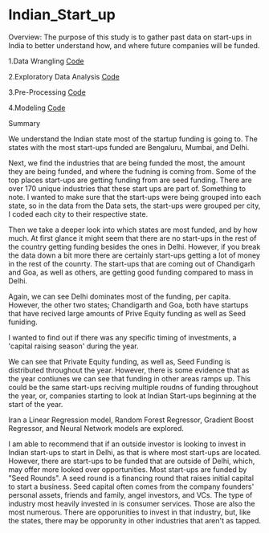 # Indian_Start_up

Overview:
The purpose of this study is to gather past data on start-ups in India to better understand 
how, and where future companies will be funded.

1.Data Wrangling
[Code](https://github.com/ptlong11/capstone2/blob/main/Capstone%20Two%20-%20Data%20Wrangling%20(3).ipynb)

2.Exploratory Data Analysis
[Code](https://github.com/ptlong11/capstone2/blob/main/Exploratory%20Data%20Analysis%20(1).ipynb)

3.Pre-Processing
[Code](https://github.com/ptlong11/capstone2/blob/main/Capstone%20Two%20-%20Pre-processing%20and%20Training%20Data%20Development%20(3).ipynb)

4.Modeling
[Code](https://github.com/ptlong11/capstone2/blob/main/Capstone%20Two%20-%20Modeling%20(2).ipynb)

Summary

We understand the Indian state most of the startup
funding is going to. The states with the most start-ups funded are Bengaluru, Mumbai, and Delhi.

Next, we find the industries that are being funded the most, the amount they are being funded, and where the fudning is coming from. Some of the top places start-ups are getting funding from are seed funding. There are over 170 unique industries that these start ups are part of.
Something to note. I wanted to make sure that the start-ups were being grouped into each state, so in the data from the Data sets, the start-ups were grouped per city, I coded each city to their respective state.

Then we take a deeper look into which states are most funded, and by how much.
At first glance it might seem that there are no start-ups in the rest of the country getting funding besides the ones in Delhi. However, if you break the data down a bit more there are certainly start-ups getting a lot of money in the rest of the counrty. The start-ups that are coming out of Chandigarh and Goa, as well as others, are getting good funding compared to mass in Delhi.

Again, we can see Delhi dominates most of the funding, per capita. However, the other two states; Chandigarth and Goa, both have startups that have recived large amounts of Prive Equity funding as well as Seed funiding.

I wanted to find out if there was any specific timing of investments, a 'capital raising season' during the year. 

We can see that Private Equity funding, as well as, Seed Funding is distributed throughout the year. However, there is some evidence that as the year contiunes we can see that funding in other areas ramps up. This could be the same start-ups reciving multiple roudns of funding throughout the year, or, companies starting to look at Indian Start-ups beginning at the start of the year.

Iran a Linear Regression model, Random Forest Regressor, Gradient Boost Regressor, and Neural Network models are explored.

I am able to recommend that if an outside investor is looking to invest in Indian start-ups to start in Delhi, as that is where most start-ups are located.
However, there are start-ups to be funded that are outside of Delhi, which, may offer more looked over opportunities.
Most start-ups are funded by "Seed Rounds". A seed round is a financing round that raises initial capital to start a business. Seed capital often comes from the company founders' personal assets, friends and family, angel investors, and VCs.
The type of industry most heavily invested in is consumer services. Those are also the most numerous. There are opporunities to invest in that industry, but, like the states, there may be opporunity in other industries that aren't as tapped.


